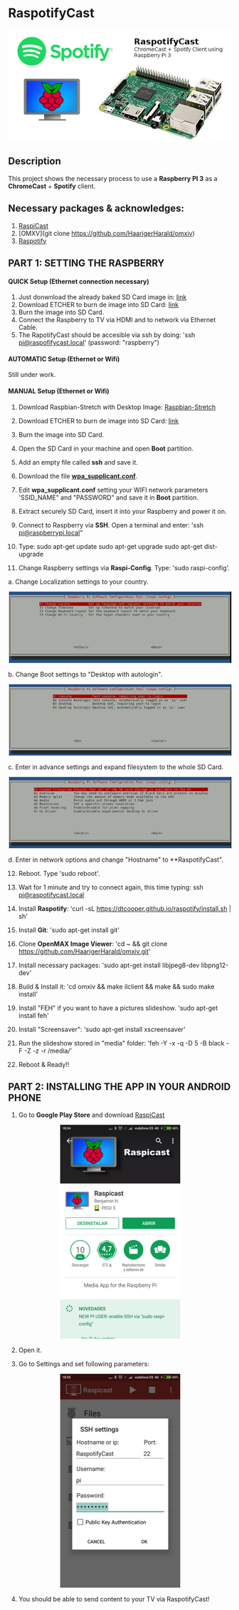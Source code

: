 # RaspotifyCast

<p align="center">
  <img src="images/RaspotifyCast.jpg">
</p>


## Description
This project shows the necessary process to use a **Raspberry PI 3** as a **ChromeCast** + **Spotify** client.

## Necessary packages & acknowledges:

1) [RaspiCast](https://play.google.com/store/apps/details?id=at.huber.raspicast&hl=es)
2) [OMXV](git clone https://github.com/HaarigerHarald/omxiv)
2) [Raspotify](https://github.com/dtcooper/raspotify)

## PART 1: SETTING THE RASPBERRY

#### QUICK Setup (Ethernet connection necessary)

1) Just donwnload the already baked SD Card image in: [link](https://drive.google.com/file/d/1Crr6sQo4ctdwvLYwC_VjfvZpphWRlgVF/view?usp=sharing)
2) Download ETCHER to burn de image into SD Card: [link](https://etcher.io/)
3) Burn the image into SD Card.
4) Connect the Raspberry to TV via HDMI and to network via Ethernet Cable.
5) The RapotifyCast should be accesible via ssh by doing: 'ssh pi@raspofifycast.local' (password: "raspberry")

#### AUTOMATIC Setup (Ethernet or Wifi)
Still under work.

#### MANUAL Setup (Ethernet or Wifi)

1) Download Raspbian-Stretch with Desktop Image: [Raspbian-Stretch](https://downloads.raspberrypi.org/raspbian_latest)
2) Download ETCHER to burn de image into SD Card: [link](https://etcher.io/)
3) Burn the image into SD Card.
4) Open the SD Card in your machine and open **Boot** partition.
5) Add an empty file called **ssh** and save it.
6) Download the file [**wpa_supplicant.conf**](files/wpa_supplicant.conf).
7) Edit **wpa_supplicant.conf** setting your WIFI network parameters 'SSID_NAME" and "PASSWORD" and save it in **Boot** partition.
8) Extract securely SD Card, insert it into your Raspberry and power it on.
9) Connect to Raspberry via **SSH**. Open a terminal and enter: 'ssh pi@raspberrypi.local"
10) Type: 
sudo apt-get update
sudo apt-get upgrade
sudo apt-get dist-upgrade

11) Change Raspberry settings via **Raspi-Config**. Type: 'sudo raspi-config'.

  a. Change Localization settings to your country.
   
  <p align="center">
    <img src="images/raspi-config_localization.png" width="500" height="160">
  </p>
  
  b. Change Boot settings to "Desktop with autologin".
  
  <p align="center">
    <img src="images/raspi-config_boot.png" width="500" height="160">
  </p>
  
  c. Enter in advance settings and expand filesystem to the whole SD Card.
  
  <p align="center">
    <img src="images/raspi-config_expad.png" width="500" height="160">
  </p>
  
  d. Enter in network options and change "Hostname" to **RaspotifyCast".
  
12) Reboot. Type 'sudo reboot'.

13) Wait for 1 minute and try to connect again, this time typing: ssh pi@raspotifycast.local

14) Install **Raspotify**: 'curl -sL https://dtcooper.github.io/raspotify/install.sh | sh'

15) Install **Git**: 'sudo apt-get install git'

16) Clone **OpenMAX Image Viewer**: 'cd ~ && git clone https://github.com/HaarigerHarald/omxiv.git'

17) Install necessary packages: 'sudo apt-get install libjpeg8-dev libpng12-dev'

17) Build & Install it: 'cd omxiv && make ilclient && make && sudo make install'

18) Install "FEH" if you want to have a pictures slideshow. 'sudo apt-get install feh'

19) Install "Screensaver": 'sudo apt-get install xscreensaver'

20) Run the slideshow stored in "media" folder: 'feh -Y -x -q -D 5 -B black -F -Z -z -r /media/'

18) Reboot & Ready!!


## PART 2: INSTALLING THE APP IN YOUR ANDROID PHONE

1) Go to **Google Play Store** and download [RaspiCast](https://play.google.com/store/apps/details?id=at.huber.raspicast&hl=es)

<p align="center">
  <img src="images/PlayStore_RaspiCast.png" width="270" height="480">
</p>

2) Open it.

3) Go to Settings and set following parameters:

<p align="center">
  <img src="images/RaspiCast_settings.png" width="270" height="480">
</p>

4) You should be able to send content to your TV via RaspotifyCast!

